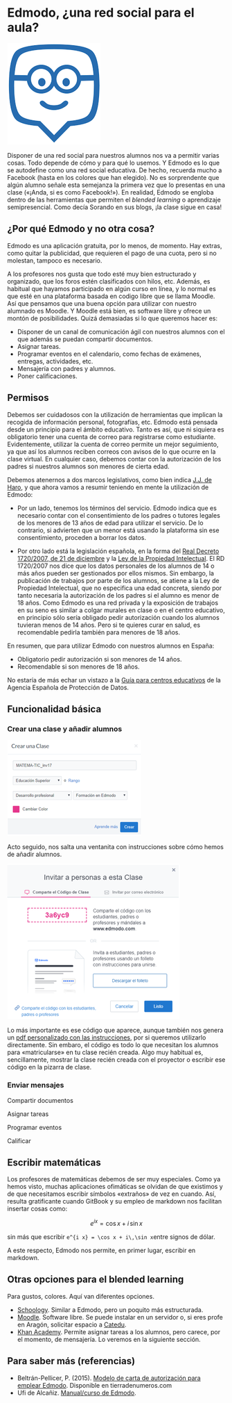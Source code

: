 # Edmodo, ¿una red social para el aula?

![](/redes-sociales/assets/edmodo.png)

Disponer de una red social para nuestros alumnos nos va a permitir varias cosas. Todo depende de cómo y para qué lo usemos. Y Edmodo es lo que se autodefine como una red social educativa. De hecho, recuerda mucho a Facebook \(hasta en los colores que han elegido\). No es sorprendente que algún alumno señale esta semejanza la primera vez que lo presentas en una clase \(«¡Anda, si es como Facebook!»\). En realidad, Edmodo se engloba dentro de las herramientas que permiten el _blended learning_ o aprendizaje semipresencial. Como decía Sorando en sus blogs, ¡la clase sigue en casa!

## ¿Por qué Edmodo y no otra cosa?

Edmodo es una aplicación gratuita, por lo menos, de momento. Hay extras, como quitar la publicidad, que requieren el pago de una cuota, pero si no molestan, tampoco es necesario.

A los profesores nos gusta que todo esté muy bien estructurado y organizado, que los foros estén clasificados con hilos, etc. Además, es habitual que hayamos participado en algún curso en línea, y lo normal es que esté en una plataforma basada en codigo libre que se llama Moodle. Así que pensamos que una buena opción para utilizar con nuestro alumnado es Moodle. Y Moodle está bien, es software libre y ofrece un montón de posibilidades. Quizá demasiadas si lo que queremos hacer es:

* Disponer de un canal de comunicación ágil con nuestros alumnos con el que además se puedan compartir documentos.
* Asignar tareas.
* Programar eventos en el calendario, como fechas de exámenes, entregas, actividades, etc.
* Mensajería con padres y alumnos.
* Poner calificaciones.

## Permisos

Debemos ser cuidadosos con la utilización de herramientas que implican la recogida de información personal, fotografías, etc. Edmodo está pensada desde un principio para el ámbito educativo. Tanto es así, que ni siquiera es obligatorio tener una cuenta de correo para registrarse como estudiante. Evidentemente, utilizar la cuenta de correo permite un mejor seguimiento, ya que así los alumnos reciben correos con avisos de lo que ocurre en la clase virtual. En cualquier caso, debemos contar con la autorización de los padres si nuestros alumnos son menores de cierta edad.


Debemos atenernos a dos marcos legislativos, como bien indica [J.J. de Haro](http://jjdeharo.blogspot.com.es/2011/03/aspectos-tener-en-cuenta-la-hora-de.html), y que ahora vamos a resumir teniendo en mente la utilización de Edmodo:

*  Por un lado, tenemos los términos del servicio. Edmodo indica que es necesario contar con el consentimiento de los padres o tutores legales de los menores de 13 años de edad para utilizar el servicio. De lo contrario, si advierten que un menor está usando la plataforma sin ese consentimiento, proceden a borrar los datos.

* Por otro lado está la legislación española, en la forma del [Real Decreto 1720/2007, de 21 de diciembre](http://www.boe.es/boe/dias/2008/01/19/pdfs/A04103-04136.pdf) y la [Ley de la Propiedad Intelectual](http://www.mcu.es/propiedadInt/docs/RDLegislativo_1_1996.pdf). El RD 1720/2007 nos dice que los datos personales de los alumnos de 14 o más años pueden ser gestionados por ellos mismos. Sin embargo, la publicación de trabajos por parte de los alumnos, se atiene a la Ley de Propiedad Intelectual, que no especifica una edad concreta, siendo por tanto necesaria la autorización de los padres si el alumno es menor de 18 años. Como Edmodo es una red privada y la exposición de trabajos en su seno es similar a colgar murales en clase o en el centro educativo, en principio sólo sería obligado pedir autorización cuando los alumnos tuvieran menos de 14 años. Pero si te quieres curar en salud, es recomendable pedirla también para menores de 18 años. 

En resumen, que para utilizar Edmodo con nuestros alumnos en España:

* Obligatorio pedir autorización si son menores de 14 años.
* Recomendable si son menores de 18 años.

No estaría de más echar un vistazo a la [Guía para centros educativos](http://www.tudecideseninternet.es/agpd1/images/guias/GuiaCentros/GuiaCentrosEducativos.pdf) de la Agencia Española de Protección de Datos.

## Funcionalidad básica

### Crear una clase y añadir alumnos

![](/redes-sociales/assets/edmodo02.png)

Acto seguido, nos salta una ventanita con instrucciones sobre cómo hemos de añadir alumnos.

![](/redes-sociales/assets/edmodo03.png)

Lo más importante es ese código que aparece, aunque también nos genera un [pdf personalizado con las instrucciones](/redes-sociales/assets/folleto_edmodo.pdf), por si queremos utilizarlo directamente. Sin embaro, el código es todo lo que necesitan los alumnos para «matricularse» en tu clase recién creada. Algo muy habitual es, sencillamente, mostrar la clase recién creada con el proyector o escribir ese código en la pizarra de clase.

### Enviar mensajes

Compartir documentos

Asignar tareas

Programar eventos

Calificar

## Escribir matemáticas

Los profesores de matemáticas debemos de ser muy especiales. Como ya hemos visto, muchas aplicaciones ofimáticas se olvidan de que existimos y de que necesitamos escribir símbolos «extraños» de vez en cuando. Así, resulta gratificante cuando GitBook y su empleo de markdown nos facilitan insertar cosas como:

$$e^{i x} = \cos x + i\,\sin x$$

sin más que escribir `e^{i x} = \cos x + i\,\sin x`entre signos de dólar.

A este respecto, Edmodo nos permite, en primer lugar, escribir en markdown.

## Otras opciones para el blended learning

Para gustos, colores. Aquí van diferentes opciones.

* [Schoology](https://www.schoology.com/). Similar a Edmodo, pero un poquito más estructurada.
* [Moodle](https://moodle.org/?lang=es). Software libre. Se puede instalar en un servidor o, si eres profe en Aragón, solicitar espacio a [Catedu](http://catedu.aragon.es/moodle/mod/page/view.php?id=53074).
* [Khan Academy](https://es.khanacademy.org/). Permite asignar tareas a los alumnos, pero carece, por el momento, de mensajería. Lo veremos en la siguiente sección.

## Para saber más \(referencias\)

* Beltrán-Pellicer, P. \(2015\). [Modelo de carta de autorización para emplear Edmodo](http://www.tierradenumeros.com/2015/10/carta-de-autorizacion-edmodo.html). Disponible en tierradenumeros.com
* Ufi de Alcañiz. [Manual/curso de Edmodo](https://www.gitbook.com/book/ufialcaniz/edmodo/details).





